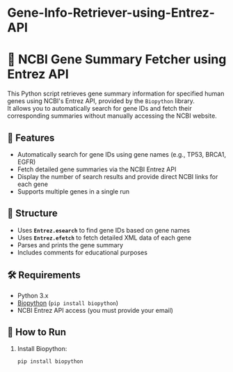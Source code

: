 # Gene-Info-Retriever-using-Entrez-API

# 🧬 NCBI Gene Summary Fetcher using Entrez API

This Python script retrieves gene summary information for specified human genes using NCBI's Entrez API, provided by the `Biopython` library.  
It allows you to automatically search for gene IDs and fetch their corresponding summaries without manually accessing the NCBI website.

## 📌 Features

- Automatically search for gene IDs using gene names (e.g., TP53, BRCA1, EGFR)
- Fetch detailed gene summaries via the NCBI Entrez API
- Display the number of search results and provide direct NCBI links for each gene
- Supports multiple genes in a single run

## 📁 Structure

- Uses **`Entrez.esearch`** to find gene IDs based on gene names
- Uses **`Entrez.efetch`** to fetch detailed XML data of each gene
- Parses and prints the gene summary
- Includes comments for educational purposes

## 🛠️ Requirements

- Python 3.x
- [Biopython](https://biopython.org/) (`pip install biopython`)
- NCBI Entrez API access (you must provide your email)

## 🚀 How to Run

1. Install Biopython:
   ```bash
   pip install biopython
